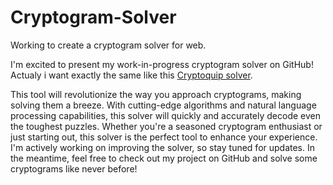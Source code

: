 # Cryptogram-Solver
Working to create a cryptogram solver for web.


I'm excited to present my work-in-progress cryptogram solver on GitHub! Actualy i want exactly the same like this [Cryptoquip solver](https://cryptoquipsanswer.com/cryptoquip-solver/).

This tool will revolutionize the way you approach cryptograms, making solving them a breeze. With cutting-edge algorithms and natural language processing capabilities, this solver will quickly and accurately decode even the toughest puzzles. Whether you're a seasoned cryptogram enthusiast or just starting out, this solver is the perfect tool to enhance your experience. I'm actively working on improving the solver, so stay tuned for updates. In the meantime, feel free to check out my project on GitHub and solve some cryptograms like never before!
